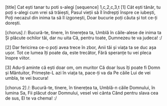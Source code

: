 [title] Cat ești tanar tu poti s-alegi
[sequence] 1,c,2,c,3,t
[1]
Cât ești tânăr, tu poți s-alegi cum vrei să trăiești,
Pasul vieții să îl îndrepți înspre ce iubești,
Poți necazul din inima ta să îl izgonești,
Doar bucurie poți căuta și tot ce-ți dorești.

[chorus]
/: Bucură-te, tinere, în tinerețea ta,
Umblă în căile-alese de inima ta
Și plăcute ochilor tăi, dar nu uita
Că, pentru toate, Dumnezeu te va judeca! :/

[2]
Dar fericirea ce-o poți avea trece în zbor,
Anii tăi și viața ta se duc așa ușor.
Tot ce lumea îți poate da, este trecător,
Fără speranțe tu vei pleca înspre viitor.

[3]
Adu-ți aminte că ești doar om, om muritor
Că doar Isus îți poate fi Domn și Mântuitor,
Primește-L azi în viața ta, pace-ți va da
Pe căile Lui de vei umbla, te vei bucura!

[chorus 2]
/: Bucură-te, tinere, în tinerețea ta,
Umblă-n căile Domnului, în lumina Sa,
Fii plăcut doar Domnului, vesel vei cânta
Când pentru slava cea de sus, El te va chema! :/

